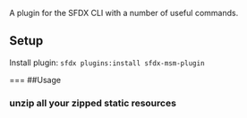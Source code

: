 A plugin for the SFDX CLI with a number of useful commands.

## Setup

Install plugin: `sfdx plugins:install sfdx-msm-plugin`

===
##Usage

### unzip all your zipped static resources